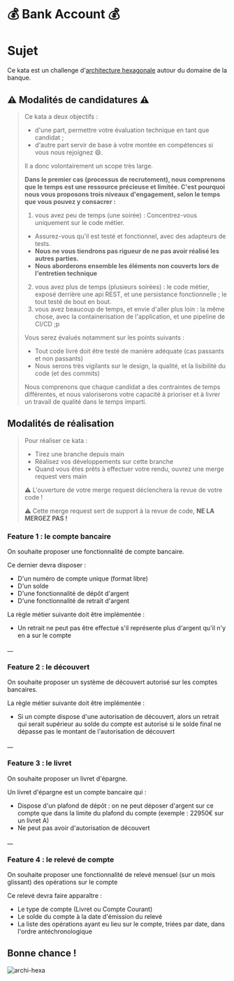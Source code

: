 # 💰 **Bank Account** 💰

# Sujet

Ce kata est un challenge d'[architecture hexagonale](https://fr.wikipedia.org/wiki/Architecture_hexagonale) autour du domaine de la banque.

## ⚠️ Modalités de candidatures ⚠️

> Ce kata a deux objectifs : 
> - d'une part, permettre votre évaluation technique en tant que candidat ; 
> - d'autre part servir de base à votre montée en compétences si vous nous rejoignez :smile:.
> 
> Il a donc volontairement un scope très large.
> 
> **Dans le premier cas (processus de recrutement), nous comprenons que le temps est une ressource précieuse et limitée. 
> C'est pourquoi nous vous proposons trois niveaux d'engagement, selon le temps que vous pouvez y consacrer :**
>
> 1. vous avez peu de temps (une soirée) : Concentrez-vous uniquement sur le code métier. 
>   - Assurez-vous qu'il est testé et fonctionnel, avec des adapteurs de tests. 
>   - **Nous ne vous tiendrons pas rigueur de ne pas avoir réalisé les autres parties.** 
>   - **Nous aborderons ensemble les éléments non couverts lors de l'entretien technique**
> 2. vous avez plus de temps (plusieurs soirées) : le code métier, exposé derrière une api REST, et une persistance fonctionnelle ; le tout testé de bout en bout.
> 3. vous avez beaucoup de temps, et envie d'aller plus loin : la même chose, avec la containerisation de l'application, et une pipeline de CI/CD ;p
> 
> Vous serez évalués notamment sur les points suivants :
> 
> - Tout code livré doit être testé de manière adéquate (cas passants et non passants)
> - Nous serons très vigilants sur le design, la qualité, et la lisibilité du code (et des commits)
> 
> Nous comprenons que chaque candidat a des contraintes de temps différentes, et nous valoriserons votre capacité à prioriser et à livrer un travail de qualité dans le temps imparti.
>

## Modalités de réalisation

> Pour réaliser ce kata : 
> - Tirez une branche depuis main
> - Réalisez vos développements sur cette branche
> - Quand vous êtes prêts à effectuer votre rendu, ouvrez une merge request vers main 
>
> ⚠️ L'ouverture de votre merge request déclenchera la revue de votre code !
> 
>⚠️ Cette merge request sert de support à la revue de code, **NE LA MERGEZ PAS !**
>


### Feature 1 : le compte bancaire

On souhaite proposer une fonctionnalité de compte bancaire. 

Ce dernier devra disposer : 

- D'un numéro de compte unique (format libre)
- D'un solde
- D'une fonctionnalité de dépôt d'argent
- D'une fonctionnalité de retrait d'argent

La règle métier suivante doit être implémentée : 

- Un retrait ne peut pas être effectué s'il représente plus d'argent qu'il n'y en a sur le compte

__          

### Feature 2 : le découvert

On souhaite proposer un système de découvert autorisé sur les comptes bancaires.

La règle métier suivante doit être implémentée : 

- Si un compte dispose d'une autorisation de découvert, alors un retrait qui serait supérieur au solde du compte est autorisé
si le solde final ne dépasse pas le montant de l'autorisation de découvert

__

### Feature 3 : le livret

On souhaite proposer un livret d'épargne.

Un livret d'épargne est un compte bancaire qui : 

- Dispose d'un plafond de dépôt : on ne peut déposer d'argent sur ce compte que dans la limite du plafond du compte (exemple : 22950€ sur un livret A)
- Ne peut pas avoir d'autorisation de découvert

__

### Feature 4 : le relevé de compte

On souhaite proposer une fonctionnalité de relevé mensuel (sur un mois glissant) des opérations sur le compte

Ce relevé devra faire apparaître : 

- Le type de compte (Livret ou Compte Courant)
- Le solde du compte à la date d'émission du relevé
- La liste des opérations ayant eu lieu sur le compte, triées par date, dans l'ordre antéchronologique

## Bonne chance !


![archi-hexa](./assets/hexa-schema.png)


 






